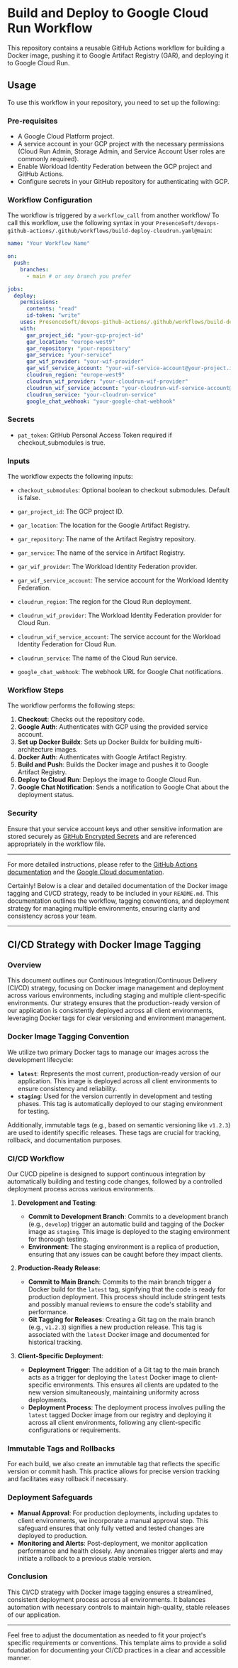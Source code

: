 # Build and Deploy to Google Cloud Run Workflow

This repository contains a reusable GitHub Actions workflow for building a Docker image, pushing it to Google Artifact Registry (GAR), and deploying it to Google Cloud Run.

## Usage

To use this workflow in your repository, you need to set up the following:

### Pre-requisites

- A Google Cloud Platform project.
- A service account in your GCP project with the necessary permissions (Cloud Run Admin, Storage Admin, and Service Account User roles are commonly required).
- Enable Workload Identity Federation between the GCP project and GitHub Actions.
- Configure secrets in your GitHub repository for authenticating with GCP.

### Workflow Configuration

The workflow is triggered by a `workflow_call` from another workflow/ To call this workflow, use the following syntax in your `PresenceSoft/devops-github-actions/.github/workflows/build-deploy-cloudrun.yaml@main`:

```yaml
name: "Your Workflow Name"

on:
  push:
    branches:
      - main # or any branch you prefer

jobs:
  deploy:
    permissions:
      contents: "read"
      id-token: "write"
    uses: PresenceSoft/devops-github-actions/.github/workflows/build-deploy-cloudrun.yaml@main
    with:
      gar_project_id: "your-gcp-project-id"
      gar_location: "europe-west9"
      gar_repository: "your-repository"
      gar_service: "your-service"
      gar_wif_provider: "your-wif-provider"
      gar_wif_service_account: "your-wif-service-account@your-project.iam.gserviceaccount.com"
      cloudrun_region: "europe-west9"
      cloudrun_wif_provider: "your-cloudrun-wif-provider"
      cloudrun_wif_service_account: "your-cloudrun-wif-service-account@your-project.iam.gserviceaccount.com"
      cloudrun_service: "your-cloudrun-service"
      google_chat_webhook: "your-google-chat-webhook"
```

### Secrets

- `pat_token`: GitHub Personal Access Token required if checkout_submodules is true.

### Inputs

The workflow expects the following inputs:

- `checkout_submodules`: Optional boolean to checkout submodules. Default is false.

- `gar_project_id`: The GCP project ID.
- `gar_location`: The location for the Google Artifact Registry.
- `gar_repository`: The name of the Artifact Registry repository.
- `gar_service`: The name of the service in Artifact Registry.
- `gar_wif_provider`: The Workload Identity Federation provider.
- `gar_wif_service_account`: The service account for the Workload Identity Federation.
- `cloudrun_region`: The region for the Cloud Run deployment.
- `cloudrun_wif_provider`: The Workload Identity Federation provider for Cloud Run.
- `cloudrun_wif_service_account`: The service account for the Workload Identity Federation for Cloud Run.
- `cloudrun_service`: The name of the Cloud Run service.
- `google_chat_webhook`: The webhook URL for Google Chat notifications.

### Workflow Steps

The workflow performs the following steps:

1. **Checkout**: Checks out the repository code.
2. **Google Auth**: Authenticates with GCP using the provided service account.
3. **Set up Docker Buildx**: Sets up Docker Buildx for building multi-architecture images.
4. **Docker Auth**: Authenticates with Google Artifact Registry.
5. **Build and Push**: Builds the Docker image and pushes it to Google Artifact Registry.
6. **Deploy to Cloud Run**: Deploys the image to Google Cloud Run.
7. **Google Chat Notification**: Sends a notification to Google Chat about the deployment status.

### Security

Ensure that your service account keys and other sensitive information are stored securely as [GitHub Encrypted Secrets](https://docs.github.com/en/actions/reference/encrypted-secrets) and are referenced appropriately in the workflow file.

---

For more detailed instructions, please refer to the [GitHub Actions documentation](https://docs.github.com/en/actions) and the [Google Cloud documentation](https://cloud.google.com/docs).

Certainly! Below is a clear and detailed documentation of the Docker image tagging and CI/CD strategy, ready to be included in your `README.md`. This documentation outlines the workflow, tagging conventions, and deployment strategy for managing multiple environments, ensuring clarity and consistency across your team.

---

## CI/CD Strategy with Docker Image Tagging

### Overview

This document outlines our Continuous Integration/Continuous Delivery (CI/CD) strategy, focusing on Docker image management and deployment across various environments, including staging and multiple client-specific environments. Our strategy ensures that the production-ready version of our application is consistently deployed across all client environments, leveraging Docker tags for clear versioning and environment management.

### Docker Image Tagging Convention

We utilize two primary Docker tags to manage our images across the development lifecycle:

- **`latest`**: Represents the most current, production-ready version of our application. This image is deployed across all client environments to ensure consistency and reliability.
- **`staging`**: Used for the version currently in development and testing phases. This tag is automatically deployed to our staging environment for testing.

Additionally, immutable tags (e.g., based on semantic versioning like `v1.2.3`) are used to identify specific releases. These tags are crucial for tracking, rollback, and documentation purposes.

### CI/CD Workflow

Our CI/CD pipeline is designed to support continuous integration by automatically building and testing code changes, followed by a controlled deployment process across various environments.

1. **Development and Testing**:

   - **Commit to Development Branch**: Commits to a development branch (e.g., `develop`) trigger an automatic build and tagging of the Docker image as `staging`. This image is deployed to the staging environment for thorough testing.
   - **Environment**: The staging environment is a replica of production, ensuring that any issues can be caught before they impact clients.

2. **Production-Ready Release**:

   - **Commit to Main Branch**: Commits to the main branch trigger a Docker build for the `latest` tag, signifying that the code is ready for production deployment. This process should include stringent tests and possibly manual reviews to ensure the code's stability and performance.
   - **Git Tagging for Releases**: Creating a Git tag on the main branch (e.g., `v1.2.3`) signifies a new production release. This tag is associated with the `latest` Docker image and documented for historical tracking.

3. **Client-Specific Deployment**:
   - **Deployment Trigger**: The addition of a Git tag to the main branch acts as a trigger for deploying the `latest` Docker image to client-specific environments. This ensures all clients are updated to the new version simultaneously, maintaining uniformity across deployments.
   - **Deployment Process**: The deployment process involves pulling the `latest` tagged Docker image from our registry and deploying it across all client environments, following any client-specific configurations or requirements.

### Immutable Tags and Rollbacks

For each build, we also create an immutable tag that reflects the specific version or commit hash. This practice allows for precise version tracking and facilitates easy rollback if necessary.

### Deployment Safeguards

- **Manual Approval**: For production deployments, including updates to client environments, we incorporate a manual approval step. This safeguard ensures that only fully vetted and tested changes are deployed to production.
- **Monitoring and Alerts**: Post-deployment, we monitor application performance and health closely. Any anomalies trigger alerts and may initiate a rollback to a previous stable version.

### Conclusion

This CI/CD strategy with Docker image tagging ensures a streamlined, consistent deployment process across all environments. It balances automation with necessary controls to maintain high-quality, stable releases of our application.

---

Feel free to adjust the documentation as needed to fit your project's specific requirements or conventions. This template aims to provide a solid foundation for documenting your CI/CD practices in a clear and accessible manner.
